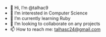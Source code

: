 - 👋 Hi, I’m @talhac9
- 👀 I’m interested in Computer Science
- 🌱 I’m currently learning Ruby
- 💞️ I’m looking to collaborate on any projects
- 📫 How to reach me: talhasc24@gmail.com  

<!---
talhac9/talhac9 is a ✨ special ✨ repository because its `README.md` (this file) appears on your GitHub profile.
You can click the Preview link to take a look at your changes.
--->
